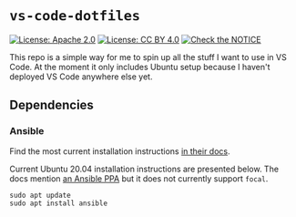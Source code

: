 # `vs-code-dotfiles`

[![License: Apache 2.0](https://img.shields.io/badge/License-Apache%202.0-blue.svg)](https://opensource.org/licenses/Apache-2.0)  [![License: CC BY 4.0](https://img.shields.io/badge/License-CC%20BY%204.0-lightgrey.svg)](https://creativecommons.org/licenses/by/4.0/) [![Check the NOTICE](https://img.shields.io/badge/Check%20the-NOTICE-420C3B.svg)](./NOTICE)

This repo is a simple way for me to spin up all the stuff I want to use in VS Code. At the moment it only includes Ubuntu setup because I haven't deployed VS Code anywhere else yet.

## Dependencies

### Ansible

Find the most current installation instructions [in their docs](https://docs.ansible.com/ansible/latest/installation_guide/intro_installation.html).

Current Ubuntu 20.04 installation instructions are presented below. The docs mention [an Ansible PPA](https://docs.ansible.com/ansible/latest/installation_guide/intro_installation.html#installing-ansible-on-ubuntu) but it does not currently support `focal`.

```shell
sudo apt update
sudo apt install ansible
```
